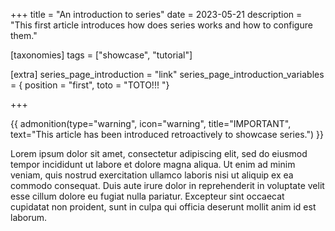 +++
title = "An introduction to series"
date = 2023-05-21
description = "This first article introduces how does series works and how to configure them."

[taxonomies]
tags = ["showcase", "tutorial"]

[extra]
series_page_introduction = "link"
series_page_introduction_variables = { position = "first", toto = "TOTO!!! "}

+++

{{ admonition(type="warning", icon="warning", title="IMPORTANT", text="This article has been introduced retroactively to showcase series.") }}

Lorem ipsum dolor sit amet, consectetur adipiscing elit, sed do eiusmod tempor incididunt ut labore et dolore magna aliqua.
Ut enim ad minim veniam, quis nostrud exercitation ullamco laboris nisi ut aliquip ex ea commodo consequat.
Duis aute irure dolor in reprehenderit in voluptate velit esse cillum dolore eu fugiat nulla pariatur.
Excepteur sint occaecat cupidatat non proident, sunt in culpa qui officia deserunt mollit anim id est laborum.
